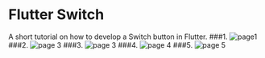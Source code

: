 # Flutter Switch

A short tutorial on how to develop a Switch button in Flutter.
###1.
![page1](https://scontent.famd4-1.fna.fbcdn.net/v/t1.0-9/p960x960/92363177_1093598931015410_7579747628166938624_o.jpg?_nc_cat=111&_nc_sid=730e14&_nc_ohc=-4qNiu3aWCMAX9kX5rP&_nc_ht=scontent.famd4-1.fna&_nc_tp=6&oh=5a4498cf7c2678534330174c177e583e&oe=5EB7D51E)
###2.
![page 3](https://scontent.famd4-1.fna.fbcdn.net/v/t1.0-9/p960x960/92588999_1093598964348740_6333098216195620864_o.jpg?_nc_cat=107&_nc_sid=730e14&_nc_ohc=zBVowsw3u_oAX-emMEp&_nc_ht=scontent.famd4-1.fna&_nc_tp=6&oh=e3e19e3661a6a2710f28817b379c0eab&oe=5EB5948F)
###3.
![page 3](https://scontent.famd4-1.fna.fbcdn.net/v/t1.0-9/p960x960/92393439_1093599031015400_5039997337053691904_o.jpg?_nc_cat=102&_nc_sid=730e14&_nc_ohc=Cc5HULfwmq8AX8vwQ5s&_nc_ht=scontent.famd4-1.fna&_nc_tp=6&oh=97683b20ed4559143c75506376ed0446&oe=5EB6141C)
###4.
![page 4](https://scontent.famd4-1.fna.fbcdn.net/v/t1.0-9/p960x960/92012709_1093599091015394_5760568321040711680_o.jpg?_nc_cat=106&_nc_sid=730e14&_nc_ohc=BhfwPV6BjE8AX_gkI5a&_nc_ht=scontent.famd4-1.fna&_nc_tp=6&oh=d1710b6b279c716b5c0409a26b2759e7&oe=5EB6260C)
###5.
![page 5](https://scontent.famd4-1.fna.fbcdn.net/v/t1.0-9/p960x960/92573253_1093599191015384_7519193769023897600_o.jpg?_nc_cat=108&_nc_sid=730e14&_nc_ohc=vTrbqeEvNG0AX_XSjaV&_nc_ht=scontent.famd4-1.fna&_nc_tp=6&oh=dc26821ce761035dbf767c536d0208d3&oe=5EB67E6A)
